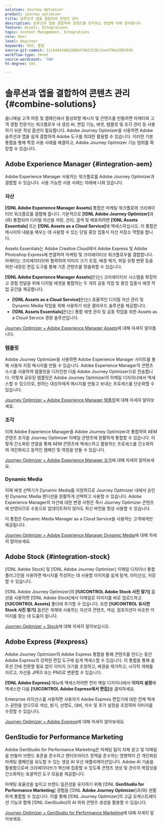 ```yaml
---
solution: Journey Optimizer
product: journey optimizer
title: 솔루션과 앱을 결합하여 콘텐츠 관리
description: 솔루션과 앱을 결합하여 콘텐츠를 관리하는 방법에 대해 알아봅니다
feature: Assets, Integrations
topic: Content Management, Integrations
role: User
level: Beginner
keywords: 에셋, 통합
source-git-commit: 11c6dd43d6b20864f9823130c5aed790a3091938
workflow-type: tm+mt
source-wordcount: '760'
ht-degree: 16%

---
```


# 솔루션과 앱을 결합하여 콘텐츠 관리 {#combine-solutions}

옴니채널 고객 여정 및 캠페인에서 활성화할 메시지 및 콘텐츠를 만들려면 마케터와 고객 경험 전문가는 워크플로우 내 생성 AI, 편집 기능, 에셋, 템플릿 및 조각 관리 등 사용하기 쉬운 작성 옵션이 필요합니다.  Adobe Journey Optimizer을 사용하면 Adobe 솔루션과 앱을 쉽게 결합하여 Adobe 도구를 최대한 활용할 수 있습니다. 이러한 기본 통합을 통해 특정 사용 사례를 해결하고, Adobe Journey Optimizer 기능 범위를 확장할 수 있습니다.

## Adobe Experience Manager {#integration-aem}

Adobe Experience Manager 사용자는 워크플로를 Adobe Journey Optimizer과 결합할 수 있습니다. 사용 가능한 사용 사례는 아래에 나와 있습니다.

### 자산

**[!DNL Adobe Experience Manager Assets]** 통합은 마케팅 워크플로와 크리에이티브 워크플로를 결합해 줍니다. 기본적으로 **[!DNL Adobe Journey Optimizer]**&#x200B;과(와) 통합되어 디지털 자산을 저장, 관리, 검색 및 배포하려면 **[!DNL Assets Essentials]** 또는 **[!DNL Assets as a Cloud Service]**&#x200B;에 액세스하십시오. 이 통합은 메시지의 내용을 채우는 데 사용할 수 있는 단일 중앙 집중식 자산 저장소 역할을 합니다.

Assets Essentials는 Adobe Creative Cloud에서 Adobe Express 및 Adobe Photoshop Express에 연결하여 마케팅 및 크리에이티브 워크플로우를 결합합니다. 마케터는 크리에이티브와 협력하여 이미지 크기 조정, 배경 제거, 파일 유형 변환 등을 위한 내장된 편집 도구를 통해 기존 콘텐츠를 맞춤화할 수 있습니다.

**[!DNL Adobe Experience Manager Assets]**&#x200B;은(는) 크리에이티브 시스템을 확장하고 경험 전달을 위해 디지털 에셋을 통합하는 두 개의 공동 작업 및 중앙 집중식 에셋 작업 공간을 제공합니다.

* **[!DNL Assets as a Cloud Service]**&#x200B;은(는) 효율적인 디지털 자산 관리 및 Dynamic Media 작업을 위해 사용하기 쉬운 클라우드 솔루션을 제공합니다.
* **[!DNL Assets Essentials]**&#x200B;은(는) 통합 에셋 관리 및 공동 작업을 위한 Assets as a Cloud Service 경량 솔루션입니다.

[Journey Optimizer + Adobe Experience Manager Assets](../integrations/assets.md)에 대해 자세히 알아봅니다.

### 템플릿

Adobe Journey Optimizer을 사용하면 Adobe Experience Manager 사이트를 통해 사용자 지정 메시지를 만들 수 있습니다. Adobe Experience Manager의 콘텐츠 소스를 사용하여 템플릿을 디자인한 다음 Adobe Journey Optimizer으로 전송합니다. 이렇게 공유된 템플릿은 Adobe Journey Optimizer의 이메일 디자이너에서 액세스할 수 있으므로, 원하는 대상자에게 메시지를 만들고 보내는 프로세스를 단순화할 수 있습니다.

[Journey Optimizer + Adobe Experience Manager 템플릿](../integrations/aem-templates.md)에 대해 자세히 알아보세요.

### 조각

이제 Adobe Experience Manager을 Adobe Journey Optimizer과 통합하여 AEM 콘텐츠 조각을 Journey Optimizer 이메일 콘텐츠에 원활하게 통합할 수 있습니다. 이렇게 간소화된 연결을 통해 AEM 콘텐츠에 액세스하고 활용하는 프로세스를 간소화하여 개인화되고 동적인 캠페인 및 여정을 만들 수 있습니다.

[Journey Optimizer + Adobe Experience Manager 조각](../integrations/aem-fragments.md)에 대해 자세히 알아보세요.

### Dynamic Media

이제 에셋 선택기가 Dynamic Media를 지원하므로 Journey Optimizer 내에서 승인된 Dynamic Media 렌디션을 원활하게 선택하고 사용할 수 있습니다. Adobe Experience Manager의 자산에 대한 변경 사항은 즉시 Journey Optimizer 콘텐츠에 반영되므로 수동으로 업데이트하지 않아도 최신 버전을 항상 사용할 수 있습니다.

이 통합은 Dynamic Media Manager as a Cloud Service을 사용하는 고객에게만 제공됩니다.

[Journey Optimizer + Adobe Experience Manager Dynamic Media](../integrations/aem-dynamic.md)에 대해 자세히 알아보세요.


## Adobe Stock {#integration-stock}

[!DNL Adobe Stock] 및 [!DNL Adobe Journey Optimizer] 이메일 디자이너 통합 플러그인을 사용하면 메시지를 작성하는 데 사용할 이미지를 쉽게 탐색, 라이선싱, 저장할 수 있습니다.

[!DNL Adobe Journey Optimizer]의 **[!UICONTROL Adobe Stock 사진 찾기]** 옵션을 사용하면 [!DNL Adobe Stock]에서 이메일로 이미지를 바로 업로드하고 **[!UICONTROL Assets]** 폴더에 추가할 수 있습니다. 또한 **[!UICONTROL 유사한 Stock 사진 찾기]** 옵션은 게재에 사용하는 자산과 콘텐츠, 색상, 컴포지션이 비슷한 이미지를 찾는 데 도움이 됩니다.

[Journey Optimizer + Stock](../integrations/stock.md)에 대해 자세히 알아보십시오.

## Adobe Express {#express}

Adobe Journey Optimizer의 Adobe Express 통합을 통해 콘텐츠를 만드는 동안 Adobe Express의 강력한 편집 도구에 쉽게 액세스할 수 있습니다. 이 통합을 통해 솔루션 간에 전환할 필요 없이 이미지 크기를 조정하고, 배경을 제거하고, 시각적 개체를 자르고, 자산을 JPEG 또는 PNG로 변환할 수 있습니다.

**[!DNL Adobe Express]** 메뉴에 액세스하려면 전자 메일 디자이너에서 **이미지 설정**&#x200B;에 액세스한 다음 **[!UICONTROL Adobe Express에서 편집]**&#x200B;을 클릭하세요.

Enterprise 라이선스를 사용하면 사용자가 Adobe Express 편집기에 대한 전체 액세스 권한을 얻으므로 색상, 밝기, 선명도, 대비, 치수 및 추가 설정을 조정하여 이미지를 수정할 수 있습니다.

[Journey Optimizer + Adobe Express](../integrations/express.md)에 대해 자세히 알아보세요.

## GenStudio for Performance Marketing

Adobe GenStudio for Performance Marketing은 마케팅 팀이 자체 광고 및 이메일을 만들어 브랜드 표준을 준수하고 엔터프라이즈 정책을 준수하는 영향력이 큰 개인화된 마케팅 캠페인을 유도할 수 있는 생성 AI 우선 애플리케이션입니다. Adobe AI 기술을 활용함으로써 크리에이티브가 혁신에 집중할 수 있도록 콘텐츠 생성 및 관리의 복잡성을 간소화하는 포괄적인 도구 모음을 제공합니다.

마케팅 효율성을 높이고 브랜드 일관성을 유지하기 위해 [!DNL **GenStudio for Performance Marketing**] 경험을 [!DNL **Adobe Journey Optimizer**]&#x200B;과(와) 원활하게 통합할 수 있습니다. 이를 통해 [!DNL Journey Optimizer]의 고급 오케스트레이션 기능과 함께 [!DNL GenStudio]의 AI 파워 콘텐츠 생성을 활용할 수 있습니다.

[Journey Optimizer + GenStudio for Performance Marketing](../integrations/genstudio.md)에 대해 자세히 알아보세요.
